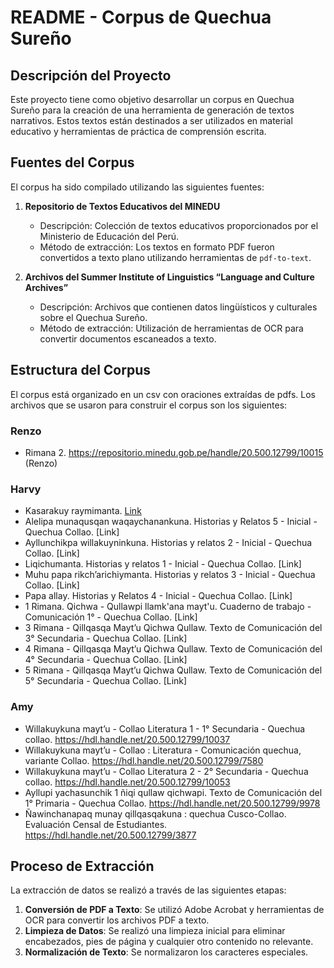 # README - Corpus de Quechua Sureño

## Descripción del Proyecto
Este proyecto tiene como objetivo desarrollar un corpus en Quechua Sureño para la creación de una herramienta de generación de textos narrativos. Estos textos están destinados a ser utilizados en material educativo y herramientas de práctica de comprensión escrita.

## Fuentes del Corpus
El corpus ha sido compilado utilizando las siguientes fuentes:

1. **Repositorio de Textos Educativos del MINEDU**
   - Descripción: Colección de textos educativos proporcionados por el Ministerio de Educación del Perú.
   - Método de extracción: Los textos en formato PDF fueron convertidos a texto plano utilizando herramientas de `pdf-to-text`.

2. **Archivos del Summer Institute of Linguistics “Language and Culture Archives”**
   - Descripción: Archivos que contienen datos lingüísticos y culturales sobre el Quechua Sureño.
   - Método de extracción: Utilización de herramientas de OCR para convertir documentos escaneados a texto.

## Estructura del Corpus
El corpus está organizado en un csv con oraciones extraídas de pdfs. Los archivos que se usaron para construir el corpus son los siguientes:

### Renzo
   - Rimana 2. https://repositorio.minedu.gob.pe/handle/20.500.12799/10015 (Renzo)
  
### Harvy
   - Kasarakuy raymimanta. [Link](https://repositorio.minedu.gob.pe/handle/20.500.12799/6658)
   - Alelipa munaqusqan waqaychanankuna. Historias y Relatos 5 - Inicial - Quechua Collao. [Link]
   - Ayllunchikpa willakuyninkuna. Historias y relatos 2 - Inicial - Quechua Collao. [Link]
   - Liqichumanta. Historias y relatos 1 - Inicial - Quechua Collao. [Link]
   - Muhu papa rikch’arichiymanta. Historias y relatos 3 - Inicial - Quechua Collao. [Link]
   - Papa allay. Historias y Relatos 4 - Inicial - Quechua Collao. [Link]
   - 1 Rimana. Qichwa - Qullawpi llamk'ana mayt'u. Cuaderno de trabajo - Comunicación 1° - Quechua Collao. [Link]
   - 3 Rimana - Qillqasqa Mayt’u Qichwa Qullaw. Texto de Comunicación del 3° Secundaria - Quechua Collao. [Link]
   - 4 Rimana - Qillqasqa Mayt’u Qichwa Qullaw. Texto de Comunicación del 4° Secundaria - Quechua Collao. [Link]
   - 5 Rimana - Qillqasqa Mayt’u Qichwa Qullaw. Texto de Comunicación del 5° Secundaria - Quechua Collao. [Link]
### Amy
   - Willakuykuna mayt’u - Collao Literatura 1 - 1° Secundaria - Quechua collao. https://hdl.handle.net/20.500.12799/10037
   - Willakuykuna mayt’u - Collao : Literatura - Comunicación quechua, variante Collao. https://hdl.handle.net/20.500.12799/7580
   - Willakuykuna mayt’u - Collao Literatura 2 - 2° Secundaria - Quechua collao. https://hdl.handle.net/20.500.12799/10053
   - Ayllupi yachasunchik 1 ñiqi qullaw qichwapi. Texto de Comunicación del 1° Primaria - Quechua Collao. https://hdl.handle.net/20.500.12799/9978
   - Ñawinchanapaq munay qillqasqakuna : quechua Cusco-Collao. Evaluación Censal de Estudiantes. https://hdl.handle.net/20.500.12799/3877
   
   

## Proceso de Extracción
La extracción de datos se realizó a través de las siguientes etapas:

1. **Conversión de PDF a Texto**: Se utilizó Adobe Acrobat y herramientas de OCR para convertir los archivos PDF a texto.
2. **Limpieza de Datos**: Se realizó una limpieza inicial para eliminar encabezados, pies de página y cualquier otro contenido no relevante.
3. **Normalización de Texto**: Se normalizaron los caracteres especiales.



